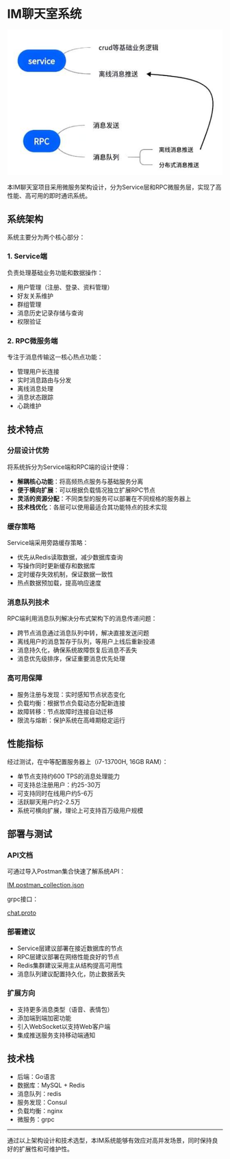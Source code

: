 # IM聊天室系统

![image.jpg](image.jpg)

本IM聊天室项目采用微服务架构设计，分为Service层和RPC微服务层，实现了高性能、高可用的即时通讯系统。

## 系统架构

系统主要分为两个核心部分：

### 1. Service端

负责处理基础业务功能和数据操作：

- 用户管理（注册、登录、资料管理）
- 好友关系维护
- 群组管理
- 消息历史记录存储与查询
- 权限验证

### 2. RPC微服务端

专注于消息传输这一核心热点功能：

- 管理用户长连接
- 实时消息路由与分发
- 离线消息处理
- 消息状态跟踪
- 心跳维护

## 技术特点

### 分层设计优势

将系统拆分为Service端和RPC端的设计使得：

- **解耦核心功能**：将高频热点服务与基础服务分离
- **便于横向扩展**：可以根据负载情况独立扩展RPC节点
- **灵活的资源分配**：不同类型的服务可以部署在不同规格的服务器上
- **技术栈优化**：各层可以使用最适合其功能特点的技术实现

### 缓存策略

Service端采用旁路缓存策略：

- 优先从Redis读取数据，减少数据库查询
- 写操作同时更新缓存和数据库
- 定时缓存失效机制，保证数据一致性
- 热点数据预加载，提高响应速度

### 消息队列技术

RPC端利用消息队列解决分布式架构下的消息传递问题：

- 跨节点消息通过消息队列中转，解决直接发送问题
- 离线用户的消息暂存于队列，等用户上线后重新投递
- 消息持久化，确保系统故障恢复后消息不丢失
- 消息优先级排序，保证重要消息优先处理

### 高可用保障

- 服务注册与发现：实时感知节点状态变化
- 负载均衡：根据节点负载动态分配新连接
- 故障转移：节点故障时连接自动迁移
- 限流与熔断：保护系统在高峰期稳定运行

## 性能指标

经过测试，在中等配置服务器上（i7-13700H, 16GB RAM）：

- 单节点支持约600 TPS的消息处理能力
- 可支持总注册用户：约25-30万
- 可支持同时在线用户约5-6万
- 活跃聊天用户约2-2.5万
- 系统可横向扩展，理论上可支持百万级用户规模

## 部署与测试

### API文档

可通过导入Postman集合快速了解系统API：

[IM.postman_collection.json](config/IM.postman_collection.json)

grpc接口：

[chat.proto](chat.proto)

### 部署建议

- Service层建议部署在接近数据库的节点
- RPC层建议部署在网络性能良好的节点
- Redis集群建议采用主从结构提高可用性
- 消息队列建议配置持久化，防止数据丢失

### 扩展方向

- 支持更多消息类型（语音、表情包）
- 添加端到端加密功能
- 引入WebSocket以支持Web客户端
- 集成推送服务支持移动端通知

## 技术栈

- 后端：Go语言
- 数据库：MySQL + Redis
- 消息队列：redis
- 服务发现：Consul
- 负载均衡：nginx
- 微服务：grpc

---

通过以上架构设计和技术选型，本IM系统能够有效应对高并发场景，同时保持良好的扩展性和可维护性。
